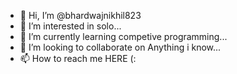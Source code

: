 - 👋 Hi, I’m @bhardwajnikhil823
- 👀 I’m interested in solo...
- 🌱 I’m currently learning competive programming...
- 💞️ I’m looking to collaborate on Anything i know...
- 📫 How to reach me HERE (:

<!---
bhardwajnikhil823/bhardwajnikhil823 is a ✨ special ✨ repository because its `README.md` (this file) appears on your GitHub profile.
You can click the Preview link to take a look at your changes.
--->
